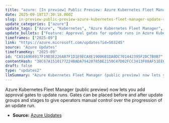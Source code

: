 ```yaml
---
title: "azure: [In preview] Public Preview: Azure Kubernetes Fleet Manager – update run approval gates"
date: 2025-09-18T17:30:18.000Z
slug: in-preview-public-preview-azure-kubernetes-fleet-manager-update-run-approval-gates
update_categories: ["azure"]
update_tags: ["Azure", "Kubernetes", "Azure Kubernetes Fleet Manager", "approval gates", "update runs", "public preview", "manual approval", "staged updates"]
update_bullets: ["Feature: Approval gates for update runs in Azure Kubernetes Fleet Manager (Public Preview).", "Placement: Gates can be added before and after update groups and stages.", "Control: Gates provide additional control over update run flow and sequencing.", "Operation: Gates enable manual approval to pause and resume updates at defined points.", "Use cases: Useful for staged rollouts, safety checks, compliance reviews, and operator intervention during updates."]
timeframes: ["2025-09"]
link: "https://azure.microsoft.com/updates?id=503245"
source: "Azure Updates"
timeframeKey: "2025-09"
id: "CA516966917F19D3E226AB7F1D1E9ECA8E19006B1DA0DC701442395F2DC7B0B7"
contentHash: "38C67A1510177224BADA79420785BE2150C47D02FCC3413F08AF51EE6B164DCC"
draft: false
type: "updates2"
llmSummary: "Azure Kubernetes Fleet Manager (public preview) now lets you add approval gates to update runs. Gates can be placed before and after update groups and stages to give operators manual control over the progression of an update run."
---
```


Azure Kubernetes Fleet Manager (public preview) now lets you add approval gates to update runs. Gates can be placed before and after update groups and stages to give operators manual control over the progression of an update run.

- **Source:** [Azure Updates](https://azure.microsoft.com/updates?id=503245)
